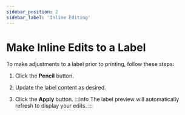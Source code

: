 ```yaml
---
sidebar_position: 2
sidebar_label: 'Inline Editing'
---
```


# Make Inline Edits to a Label

To make adjustments to a label prior to printing, follow these steps:

1. Click the **Pencil** button.

1. Update the label content as desired.

1. Click the **Apply** button.
:::info
The label preview will automatically refresh to display your edits.
:::
